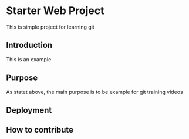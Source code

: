 # Starter Web Project

This is simple project for learning git

## Introduction

This is an example

## Purpose

As statet above, the main purpose is to be example for git training videos

## Deployment

## How to contribute